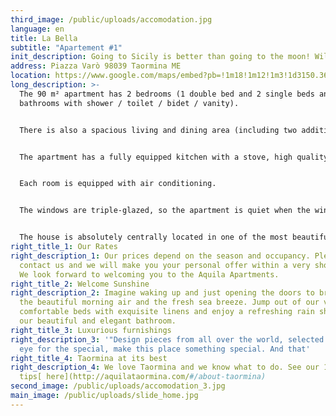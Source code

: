 ```yaml
---
third_image: /public/uploads/accomodation.jpg
language: en
title: La Bella
subtitle: "Apartement #1"
init_description: Going to Sicily is better than going to the moon! William Shakespeare
address: Piazza Varò 98039 Taormina ME
location: https://www.google.com/maps/embed?pb=!1m18!1m12!1m3!1d3150.369585080524!2d15.282543015414682!3d37.85164187974546!2m3!1f0!2f0!3f0!3m2!1i1024!2i768!4f13.1!3m3!1m2!1s0x131411a39251c7f9%3A0x2654f47409ca387a!2sPiazza%20Var%C3%B2%2C%2098039%20Taormina%20ME!5e0!3m2!1sen!2sit!4v1580329882609!5m2!1sen!2sit
long_description: >-
  The 90 m² apartment has 2 bedrooms (1 double bed and 2 single beds and two
  bathrooms with shower / toilet / bidet / vanity).


  There is also a spacious living and dining area (including two additional beds) and a functional fireplace. The apartment is furnished to a very high standard (designer furniture) and has a large screen TV, WIFI and a sound system. The large balcony (ideal for breakfast and dinner) offers enough space and, like the whole house, offers a wonderful view over the Ionian Sea and the old town of Taormina.


  The apartment has a fully equipped kitchen with a stove, high quality microwave, dishwasher and refrigerator as well as a variety of electrical appliances and all the necessary dishes for a good meal.


  Each room is equipped with air conditioning.


  The windows are triple-glazed, so the apartment is quiet when the windows are closed. In the summer months, Corso Umberto and the adjacent streets are very busy until around 1 a.m.


  The house is absolutely centrally located in one of the most beautiful squares (Piazza Varò) and only 100 steps away from Corso Umberto and the landmark Piazza IX Aprile.
right_title_1: Our Rates
right_description_1: Our prices depend on the season and occupancy. Please
  contact us and we will make you your personal offer within a very short time.
  We look forward to welcoming you to the Aquila Apartments.
right_title_2: Welcome Sunshine
right_description_2: Imagine waking up and just opening the doors to breathe in
  the beautiful morning air and the fresh sea breeze. Jump out of our very
  comfortable beds with exquisite linens and enjoy a refreshing rain shower in
  our beautiful and elegant bathroom.
right_title_3: Luxurious furnishings
right_description_3: '"Design pieces from all over the world, selected with an
  eye for the special, make this place something special. And that'
right_title_4: Taormina at its best
right_description_4: We love Taormina and we know what to do. See our 10 best
  tips[ here](http://aquilataormina.com/#/about-taormina)
second_image: /public/uploads/accomodation_3.jpg
main_image: /public/uploads/slide_home.jpg
---
```

